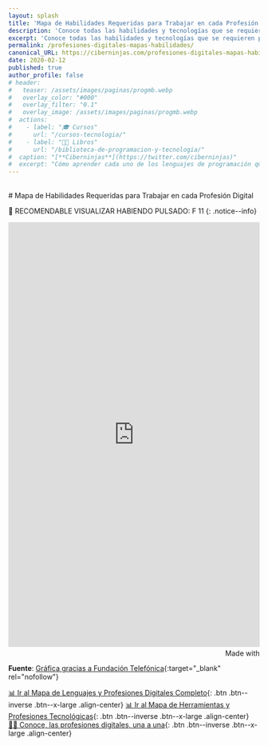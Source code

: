 ```yaml
---
layout: splash
title: 'Mapa de Habilidades Requeridas para Trabajar en cada Profesión Digital'
description: 'Conoce todas las habilidades y tecnologías que se requieren para todos los puestos de trabajo dentro del mundo de la tecnología'
excerpt: 'Conoce todas las habilidades y tecnologías que se requieren para todos los puestos de trabajo dentro del mundo de la tecnología'
permalink: /profesiones-digitales-mapas-habilidades/
canonical_URL: https://ciberninjas.com/profesiones-digitales-mapas-habilidades/
date: 2020-02-12
published: true
author_profile: false
# header:
#   teaser: /assets/images/paginas/progmb.webp
#   overlay_color: "#000"
#   overlay_filter: "0.1"
#   overlay_image: /assets/images/paginas/progmb.webp
#  actions:
#    - label: "🎓 Cursos"
#      url: "/cursos-tecnologia/"
#    - label: "👨‍💻 Libros"
#      url: "/biblioteca-de-programacion-y-tecnologia/"
#  caption: "[**Ciberninjas**](https://twitter.com/ciberninjas)"
#  excerpt: "Cómo aprender cada uno de los lenguajes de programación que existen ¡Entra y conviértete en un auténtico ciberninja!"
---
```


<br />
# Mapa de Habilidades Requeridas para Trabajar en cada Profesión Digital

🔎 RECOMENDABLE VISUALIZAR HABIENDO PULSADO: F 11
{: .notice--info}

<iframe src='https://public.flourish.studio/visualisation/956436/embed' frameborder='0' scrolling='no' style='width:100%;height:850px;'></iframe><div style='width:100%!;margin-top:4px!important;text-align:right!important;'><a class='flourish-credit' href='https://public.flourish.studio/visualisation/956436/?utm_source=embed&utm_campaign=visualisation/956436' target='_top' style='text-decoration:none!important'><img alt='Made with Flourish' src='https://public.flourish.studio/resources/made_with_flourish.svg' style='width:105px!important;height:16px!important;border:none!important;margin:0!important;'> </a></div>

**Fuente**: [Gráfica gracias a Fundación Telefónica](https://twitter.com/EspacioFTef){:target="_blank" rel="nofollow"}

[📊 Ir al Mapa de Lenguajes y Profesiones Digitales Completo](/profesiones-digitales-mapa-completo/){: .btn .btn--inverse .btn--x-large .align-center}
[📊 Ir al Mapa de Herramientas y Profesiones Tecnológicas](/profesiones-digitales-mapa-herramientas-profesiones/){: .btn .btn--inverse .btn--x-large .align-center}
[👨‍💻 Conoce, las profesiones digitales, una a una](/profesiones-digitales/){: .btn .btn--inverse .btn--x-large .align-center}
